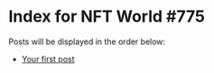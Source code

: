 # Index for NFT World #775
Posts will be displayed in the order below:

- [Your first post](./001-first.md)

